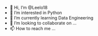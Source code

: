 - 👋 Hi, I’m @Leelo18
- 👀 I’m interested in Python
- 🌱 I’m currently learning Data Engineering 
- 💞️ I’m looking to collaborate on ...
- 📫 How to reach me ...

<!---
Leelo18/Leelo18 is a ✨ special ✨ repository because its `README.md` (this file) appears on your GitHub profile.
You can click the Preview link to take a look at your changes.
--->
